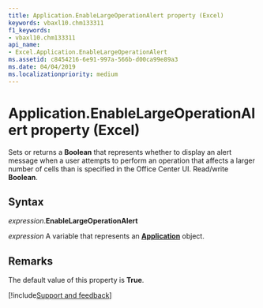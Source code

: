 ```yaml
---
title: Application.EnableLargeOperationAlert property (Excel)
keywords: vbaxl10.chm133311
f1_keywords:
- vbaxl10.chm133311
api_name:
- Excel.Application.EnableLargeOperationAlert
ms.assetid: c8454216-6e91-997a-566b-d00ca99e89a3
ms.date: 04/04/2019
ms.localizationpriority: medium
---
```



# Application.EnableLargeOperationAlert property (Excel)

Sets or returns a **Boolean** that represents whether to display an alert message when a user attempts to perform an operation that affects a larger number of cells than is specified in the Office Center UI. Read/write **Boolean**.


## Syntax

_expression_.**EnableLargeOperationAlert**

_expression_ A variable that represents an **[Application](Excel.Application(object).md)** object.


## Remarks

The default value of this property is **True**.




[!include[Support and feedback](~/includes/feedback-boilerplate.md)]